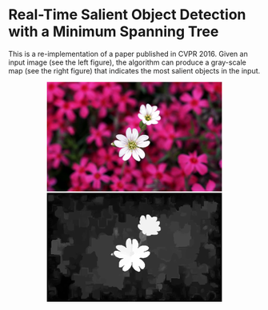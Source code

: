 # Real-Time Salient Object Detection with a Minimum Spanning Tree
This is a re-implementation of a paper published in CVPR 2016. Given an input image (see the left figure), the algorithm can produce a gray-scale map (see the right figure) that indicates the most salient objects in the input.

<p align="center">
  <img src="0027.png" width="350" title="input_image">
  <img src="salmap.png" width="350" alt="output_image">
</p>
